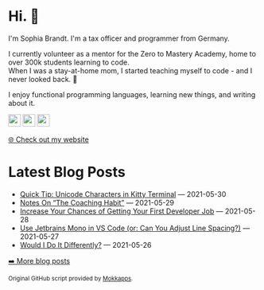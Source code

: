 <h1>Hi. 👋</h1>
<p>I'm Sophia Brandt. I'm a tax officer and programmer from Germany.</p>
<p>I currently volunteer as a mentor for the Zero to Mastery Academy, home to over 300k students learning to code.<br>
When I was a stay-at-home mom, I started teaching myself to code - and I never looked back. 💜</p>
<p>I enjoy functional programming languages, learning new things, and writing about it.</p>
<p><a href="https://www.twitter.com/hisophiabrandt"><img src="https://img.shields.io/badge/twitter-%231DA1F2.svg?&style=for-the-badge&logo=twitter&logoColor=white" height=25></a> <a href="https://www.linkedin.com/in/sophiabrandt"><img src="https://img.shields.io/badge/linkedin-%230077B5.svg?&style=for-the-badge&logo=linkedin&logoColor=white" height=25></a> <a href="https://dev.to/sophiabrandt"><img src="https://img.shields.io/badge/DEV.TO-%230A0A0A.svg?&style=for-the-badge&logo=dev-dot-to&logoColor=white" height=25></a></p>
<p><a href="https://www.sophiabrandt.com">🌐 Check out my website</a></p>
<h1>Latest Blog Posts</h1>
  <ul>
    <li><a href=https://www.rockyourcode.com/quick-tip-unicode-characters-in-kitty-terminal/>Quick Tip: Unicode Characters in Kitty Terminal</a> — 2021-05-30</li><li><a href=https://www.rockyourcode.com/notes-on-the-coaching-habit/>Notes On “The Coaching Habit”</a> — 2021-05-29</li><li><a href=https://www.rockyourcode.com/increase-your-chances-of-getting-your-first-developer-job/>Increase Your Chances of Getting Your First Developer Job</a> — 2021-05-28</li><li><a href=https://www.rockyourcode.com/use-jetbrains-mono-in-vs-code/>Use Jetbrains Mono in VS Code (or: Can You Adjust Line Spacing?)</a> — 2021-05-27</li><li><a href=https://www.rockyourcode.com/would-i-do-it-differently/>Would I Do It Differently?</a> — 2021-05-26</li>
  </ul>
<p><a href="https://www.rockyourcode.com">➡️ More blog posts</a></p>
<p><small>Original GitHub script provided by <a href="https://github.com/Mokkapps">Mokkapps</a>.</small></p>
